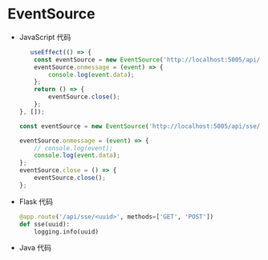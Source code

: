 # EventSource

* JavaScript 代码

    ```javascript
       useEffect(() => {
        const eventSource = new EventSource('http://localhost:5005/api/sse/' + uid);
        eventSource.onmessage = (event) => {
            console.log(event.data);
        };
        return () => {
            eventSource.close();
        };
    }, []);
    ```

    ```javascript
    const eventSource = new EventSource('http://localhost:5005/api/sse/' + uid);

    eventSource.onmessage = (event) => {
        // console.log(event);
        console.log(event.data);
    };
    eventSource.close = () => {
        eventSource.close();
    };
    ```

* Flask 代码

    ```python
    @app.route('/api/sse/<uuid>', methods=['GET', 'POST'])
    def sse(uuid):
        logging.info(uuid)
    ```

* Java 代码

    ```java
    
    ```
